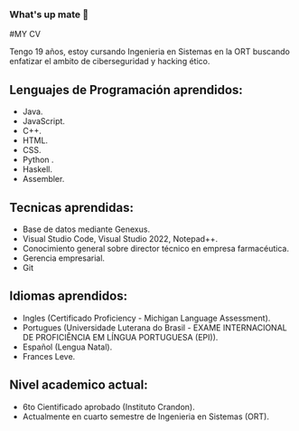 ### What's up mate 👋

#MY CV 

Tengo 19 años, estoy cursando Ingenieria en Sistemas en la ORT buscando enfatizar el ambito de ciberseguridad y hacking ético.

## Lenguajes de Programación aprendidos:
- Java.
- JavaScript.
- C++.
- HTML.
- CSS.
- Python .
- Haskell.
- Assembler.
## Tecnicas aprendidas:
- Base de datos mediante Genexus.
- Visual Studio Code, Visual Studio 2022, Notepad++.
- Conocimiento general sobre director técnico en empresa farmacéutica.
- Gerencia empresarial.
- Git

## Idiomas aprendidos:
- Ingles (Certificado Proficiency - Michigan Language Assessment).
- Portugues (Universidade Luterana do Brasil - EXAME INTERNACIONAL DE PROFICIÊNCIA EM LÍNGUA PORTUGUESA (EPI)).
- Español (Lengua Natal).
- Frances Leve.

## Nivel academico actual:
- 6to Cientificado aprobado (Instituto Crandon).
- Actualmente en cuarto semestre de Ingenieria en Sistemas (ORT).
